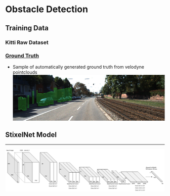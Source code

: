 # Obstacle Detection #

## Training Data  ##
### Kitti Raw Dataset ###

### [Ground Truth](https://sites.google.com/view/danlevi/datasets)
- Sample of automatically generated ground truth from velodyne pointclouds
![Sample](./docs/images/sample_ground_truth.jpg)

## StixelNet Model ##
***

![StixelNet](./docs/images/network.png)
